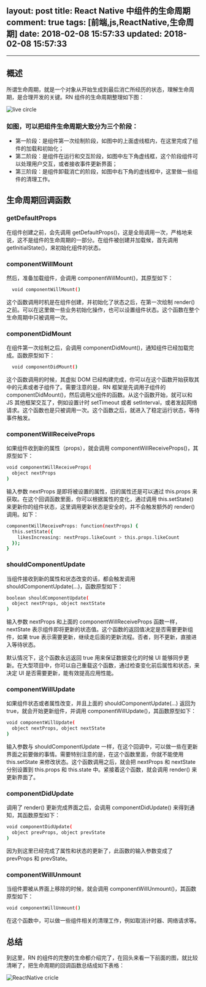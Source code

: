 layout: post
title: React Native 中组件的生命周期
comment: true
tags: [前端,js,ReactNative,生命周期]
date: 2018-02-08 15:57:33
updated: 2018-02-08 15:57:33
---

------
<!-- more -->

## 概述
所谓生命周期，就是一个对象从开始生成到最后消亡所经历的状态，理解生命周期，是合理开发的关键。RN 组件的生命周期整理如下图：

![live circle](http://cdn.wangyuanqi.xyz/react%E7%94%9F%E5%91%BD%E5%91%A8%E6%9C%9F.jpg)

### 如图，可以把组件生命周期大致分为三个阶段：
- 第一阶段：是组件第一次绘制阶段，如图中的上面虚线框内，在这里完成了组件的加载和初始化；
- 第二阶段：是组件在运行和交互阶段，如图中左下角虚线框，这个阶段组件可以处理用户交互，或者接收事件更新界面；
- 第三阶段：是组件卸载消亡的阶段，如图中右下角的虚线框中，这里做一些组件的清理工作。

## 生命周期回调函数

### getDefaultProps
在组件创建之前，会先调用 getDefaultProps()，这是全局调用一次，严格地来说，这不是组件的生命周期的一部分。在组件被创建并加载候，首先调用 getInitialState()，来初始化组件的状态。

### componentWillMount
然后，准备加载组件，会调用 componentWillMount()，其原型如下：
```bash
  void componentWillMount()
```
这个函数调用时机是在组件创建，并初始化了状态之后，在第一次绘制 render() 之前。可以在这里做一些业务初始化操作，也可以设置组件状态。这个函数在整个生命周期中只被调用一次。

### componentDidMount
在组件第一次绘制之后，会调用 componentDidMount()，通知组件已经加载完成。函数原型如下：
```bash
  void componentDidMount()
```
这个函数调用的时候，其虚拟 DOM 已经构建完成，你可以在这个函数开始获取其中的元素或者子组件了。需要注意的是，RN 框架是先调用子组件的 componentDidMount()，然后调用父组件的函数。从这个函数开始，就可以和 JS 其他框架交互了，例如设置计时 setTimeout 或者 setInterval，或者发起网络请求。这个函数也是只被调用一次。这个函数之后，就进入了稳定运行状态，等待事件触发。

### componentWillReceiveProps
如果组件收到新的属性（props），就会调用 componentWillReceiveProps()，其原型如下：
```bash
void componentWillReceiveProps(  
  object nextProps
)
```
输入参数 nextProps 是即将被设置的属性，旧的属性还是可以通过 this.props 来获取。在这个回调函数里面，你可以根据属性的变化，通过调用 this.setState() 来更新你的组件状态，这里调用更新状态是安全的，并不会触发额外的 render() 调用。如下：
```bash
componentWillReceiveProps: function(nextProps) {  
  this.setState({
    likesIncreasing: nextProps.likeCount > this.props.likeCount
  });
}
```

### shouldComponentUpdate
当组件接收到新的属性和状态改变的话，都会触发调用 shouldComponentUpdate(...)，函数原型如下：
```bash
boolean shouldComponentUpdate(  
  object nextProps, object nextState
)
```
输入参数 nextProps 和上面的 componentWillReceiveProps 函数一样，nextState 表示组件即将更新的状态值。这个函数的返回值决定是否需要更新组件，如果 true 表示需要更新，继续走后面的更新流程。否者，则不更新，直接进入等待状态。

默认情况下，这个函数永远返回 true 用来保证数据变化的时候 UI 能够同步更新。在大型项目中，你可以自己重载这个函数，通过检查变化前后属性和状态，来决定 UI 是否需要更新，能有效提高应用性能。

### componentWillUpdate
如果组件状态或者属性改变，并且上面的 shouldComponentUpdate(...) 返回为 true，就会开始更新组件，并调用 componentWillUpdate()，其函数原型如下：
```bash
void componentWillUpdate(  
  object nextProps, object nextState
)
```
输入参数与 shouldComponentUpdate 一样，在这个回调中，可以做一些在更新界面之前要做的事情。需要特别注意的是，在这个函数里面，你就不能使用 this.setState 来修改状态。这个函数调用之后，就会把 nextProps 和 nextState 分别设置到 this.props 和 this.state 中。紧接着这个函数，就会调用 render() 来更新界面了。

### componentDidUpdate
调用了 render() 更新完成界面之后，会调用 componentDidUpdate() 来得到通知，其函数原型如下：
```bash
void componentDidUpdate(  
  object prevProps, object prevState
)
```
因为到这里已经完成了属性和状态的更新了，此函数的输入参数变成了 prevProps 和 prevState。

### componentWillUnmount
当组件要被从界面上移除的时候，就会调用 componentWillUnmount()，其函数原型如下：
```bash
void componentWillUnmount()
```
在这个函数中，可以做一些组件相关的清理工作，例如取消计时器、网络请求等。

## 总结
到这里，RN 的组件的完整的生命都介绍完了，在回头来看一下前面的图，就比较清晰了，把生命周期的回调函数总结成如下表格：

![ReactNative cricle](http://cdn.wangyuanqi.xyz/react1.png)